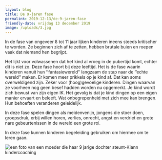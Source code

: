```yaml
---
layout: blog
title: De 9-jaren fase
permalink: 2019-12-13/de-9-jaren-fase
friendly-date: vrijdag 13 december 2019
image: /uploads/3.jpg
---
```

In de fase van ongeveer 8 tot 11 jaar lijken kinderen ineens steeds kritischer te worden. Ze beginnen zich af te zetten, hebben brutale buien en roepen vaak dat niemand hen begrijpt. 

Het lijkt voor volwassenen dat het kind al vroeg in de pubertijd komt, echter dit is niet zo. Deze fase hoort bij deze leeftijd. Het is de fase waarin kinderen vanuit hun ‘’fantasiewereld’’ langzaam de stap naar de ‘’echte wereld’’ maken. Er komen meer prikkels op je kind af. Dat kan soms overweldigend zijn.  Zeker voor (hoog)gevoelige kinderen. Dingen waarvan ze voorheen nog geen besef hadden worden nu opgemerkt. Je kind wordt zich bewust van zijn eigen IK. Het gevolg is dat je kind dingen op een eigen manier ervaart en beleeft. Wat onbegrepenheid met zich mee kan brengen. Hun behoeften veranderen geleidelijk.

In deze fase spelen dingen als meidenvenijn, jongens die stoer doen, groepsdruk, erbij willen horen, verlies, onrecht, angst en verdriet en grote nare gebeurtenissen in de wereld een grote rol.

In deze fase kunnen kinderen begeleiding gebruiken om hiermee om te leren gaan.

![een foto van een moeder die haar 9 jarige dochter steunt-Kiann kindercoaching](/uploads/3.jpg "een foto van een moeder die haar 9 jarige dochter steunt-Kiann kindercoaching")

![]()
